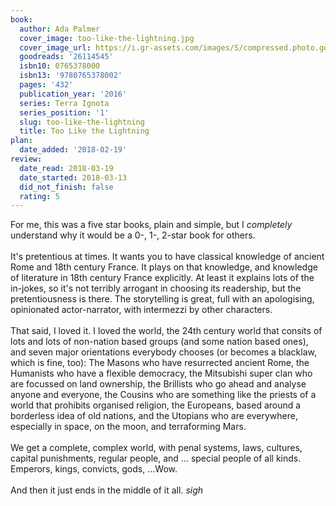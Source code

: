 ```yaml
---
book:
  author: Ada Palmer
  cover_image: too-like-the-lightning.jpg
  cover_image_url: https://i.gr-assets.com/images/S/compressed.photo.goodreads.com/books/1443106959l/26114545._SX98_.jpg
  goodreads: '26114545'
  isbn10: 0765378000
  isbn13: '9780765378002'
  pages: '432'
  publication_year: '2016'
  series: Terra Ignota
  series_position: '1'
  slug: too-like-the-lightning
  title: Too Like the Lightning
plan:
  date_added: '2018-02-19'
review:
  date_read: 2018-03-19
  date_started: 2018-03-13
  did_not_finish: false
  rating: 5
---
```


For me, this was a five star books, plain and simple, but I *completely* understand why it would be a 0-, 1-, 2-star book for others.<br /><br />It's pretentious at times. It wants you to have classical knowledge of ancient Rome and 18th century France. It plays on that knowledge, and knowledge of literature in 18th century France explicitly. At least it explains lots of the in-jokes, so it's not terribly arrogant in choosing its readership, but the pretentiousness is there. The storytelling is great, full with an apologising, opinionated actor-narrator, with intermezzi by other characters.<br /><br />That said, I loved it. I loved the world, the 24th century world that consits of lots and lots of non-nation based groups (and some nation based ones), and seven major orientations everybody chooses (or becomes a blacklaw, which is fine, too): The Masons who have resurrected ancient Rome, the Humanists who have a flexible democracy, the Mitsubishi super clan who are focussed on land ownership, the Brillists who go ahead and analyse anyone and everyone, the Cousins who are something like the priests of a world that prohibits organised religion, the Europeans, based around a borderless idea of old nations, and the Utopians who are everywhere, especially in space, on the moon, and terraforming Mars.<br /><br />We get a complete, complex world, with penal systems, laws, cultures, capital punishments, regular people, and … special people of all kinds. Emperors, kings, convicts, gods, …Wow.<br /><br />And then it just ends in the middle of it all. *sigh*
